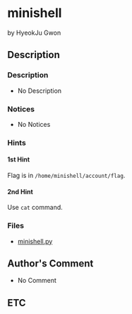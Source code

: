 # minishell

by HyeokJu Gwon

## Description

### Description

* No Description

### Notices

* No Notices

### Hints

#### 1st Hint

Flag is in `/home/minishell/account/flag`.

#### 2nd Hint

Use `cat` command.

### Files

* [minishell.py](https://github.com/ajou-whois/1st-cyber-security-mini-ctf/blob/master/challenges/minishell/minishell.py)

## Author's Comment

* No Comment

## ETC

